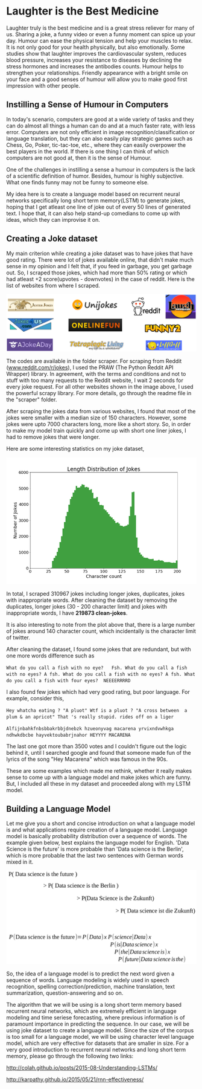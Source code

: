 # Laughter is the Best Medicine 

  Laughter truly is the best medicine and is a great stress reliever for many of us. Sharing a joke, a funny video or even a funny moment can spice up your day. Humour can ease the physical tension and help your muscles to relax. It is not only good for your health physically, but also emotionally. Some studies show that laughter improves the cardiovascular system, reduces blood pressure, increases your resistance to diseases by declining the stress hormones and increases the antibodies counts. Humour helps to strengthen your relationships. Friendly appearance with a bright smile on your face and a good senses of humour will allow you to make good first impression with other people. 




## Instilling a Sense of Humour in Computers

  In today's scenario, computers are good at a wide variety of tasks and they can do almost all things a human can do and at a much faster rate, with less error. Computers are not only efficient in image recognition/classification or language translation, but they can also easily play strategic games such as Chess, Go, Poker, tic-tac-toe, etc., where they can easily overpower the best players in the world. If there is one thing I can think of which computers are not good at, then it is the sense of Humour.


  One of the challenges in instilling a sense a humour in computers is the lack of a scientific definition of humor. Besides, humour is highly subjective. What one finds funny may not be funny to someone else. 


  My idea here is to create a language model based on recurrent neural networks specifically long short term memory(LSTM) to generate jokes, hoping that I get atleast one line of joke out of every 50 lines of generated text. I hope that, it can also help stand-up comedians to come up with ideas, which they can improvise it on. 
  
## Creating a Joke dataset

My main criterion while creating a joke dataset was to have jokes that have good rating. There were lot of jokes available online, that didn't make much sense in my opinion and I felt that, if you feed in garbage, you get garbage out. So, I scraped those jokes, which had more than 50% rating or which had atleast +2 score(upvotes - downvotes) in the case of reddit. Here is the list of websites from where I scraped.   

![Alt text](scraper/joke_sources.png "Title")

The codes are available in the folder scraper. For scraping from Reddit (www.reddit.com/r/jokes), I used the PRAW (The Python Reddit API Wrapper)  library. In agreement, with the terms and conditions and not to stuff with too many requests to the Reddit website, I wait 2 seconds for every joke request. For all other websites shown in the image above, I used the powerful scrapy library. For more details, go through the readme file in the "scraper" folder. 

After scraping the jokes data from various websites, I found that most of the jokes were smaller with a median size of 150 characters. However, some jokes were upto 7000 characters long, more like a short story. So, in order to make my model train quickly and come up with short one liner jokes, I had to remove jokes that were longer. 


Here are some interesting statistics on my joke dataset,

![Alt text](scraper/reduceddata.png "Title")

In total, I scraped 310967 jokes including longer jokes, duplicates, jokes with inappropriate words. After cleaning the dataset by removing the duplicates, longer jokes (30 - 200 character limit) and  jokes with inappropriate words, I have **219873 clean-jokes**.

It is also interesting to note from the plot above that, there is a large number of jokes around 140 character count, which incidentally is the character limit of twitter. 

After cleaning the dataset, I found some jokes that are redundant, but with one more words difference such as 

`What do you call a fish with no eye?   Fsh.
What do you call a fish with no eyes? A fsh.
What do you call a fish with no eyes? A fsh. What do you call a fish with four eyes?  NEEEERRRRD`

I also found few jokes which had very good rating, but poor language. For example, consider this,

`Hey whatcha eating ? "A pluot" Wtf is a pluot ? "A cross between 
a plum & an apricot" That 's really stupid. rides off on a liger`

`Alfijnbahkfnbsbbakrbbjdnebzk hzueonyvag macarena yrvixndvwhkga
 ndhwkdbcbe hayvektoubabrjnahor HEYYYY MACARENA`
 
 The last one got more than 3500 votes and I couldn't figure out the logic behind it, until I searched google and found that someone made fun of the lyrics of the song "Hey Macarena" which was famous in the 90s.
 
 These are some examples which made me rethink, whether it really makes sense to come up with a language model and make jokes which are funny. But, I included all these in my dataset and proceeded along with my LSTM model. 




## Building a Language Model

Let me give you a short and concise introduction on what a language model is and what applications require creation of a language model. Language model is basically probability distribution over a sequence of words. The example given below, best explains the language model for English. 'Data Science is the future' is more probable than 'Data science is the Berlin', which is more probable that the last two sentences with German words mixed in it.  

![Alt text](prob_LM.png "Title")

So, the idea of a language model is to predict the next word given a sequence of words. Language modeling is widely used in speech recognition, spelling correction/prediction, machine translation, text summarization, question-answering and so on. 

The algorithm that we will be using is a long short term memory based recurrent neural networks, which are extremely efficient in language modeling and time seriese forecasting, where previous information is of paramount importance in predicting the sequence. In our case, we will be using joke dataset to create a language model. Since the size of the corpus is too small for a language model, we will be using character level language model, which are very effective for datasets that are smaller in size. For a very good introduction to recurrent neural networks and long short term memory, please go through the following two links:

http://colah.github.io/posts/2015-08-Understanding-LSTMs/

http://karpathy.github.io/2015/05/21/rnn-effectiveness/








